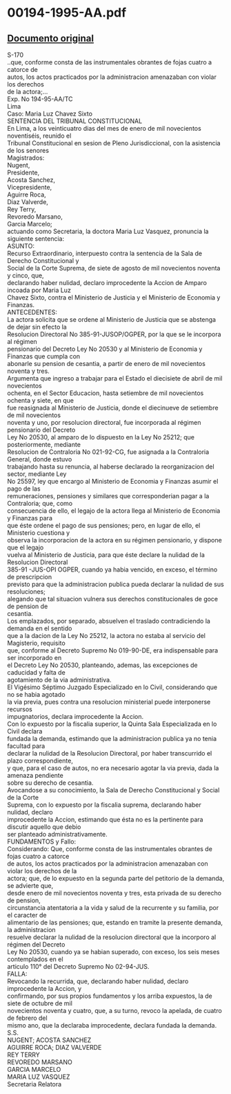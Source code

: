 
00194-1995-AA.pdf
=================
  
[Documento original](https://tc.gob.pe/jurisprudencia/1997/00194-1995-AA.pdf)  
---  
S-170  
..que, conforme consta de las instrumentales obrantes de fojas cuatro a catorce de  
autos, los actos practicados por la administracion amenazaban con violar los derechos  
de la actora;...  
Exp. No 194-95-AA/TC  
Lima  
Caso: Maria Luz Chavez Sixto  
SENTENCIA DEL TRIBUNAL CONSTITUCIONAL  
En Lima, a los veinticuatro dias del mes de enero de mil novecientos noventiséis, reunido el  
Tribunal Constitucional en sesion de Pleno Jurisdiccional, con la asistencia de los senores  
Magistrados:  
Nugent,  
Presidente,  
Acosta Sanchez,  
Vicepresidente,  
Aguirre Roca,  
Diaz Valverde,  
Rey Terry,  
Revoredo Marsano,  
Garcia Marcelo;  
actuando como Secretaria, la doctora Maria Luz Vasquez, pronuncia la siguiente sentencia:  
ASUNTO:  
Recurso Extraordinario, interpuesto contra la sentencia de la Sala de Derecho Constitucional y  
Social de la Corte Suprema, de siete de agosto de mil novecientos noventa y cinco, que,  
declarando haber nulidad, declaro improcedente la Accion de Amparo incoada por Maria Luz  
Chavez Sixto, contra el Ministerio de Justicia y el Ministerio de Economia y Finanzas.  
ANTECEDENTES:  
La actora solicita que se ordene al Ministerio de Justicia que se abstenga de dejar sin efecto la  
Resolucion Directoral No 385-91-JUSOP/OGPER, por la que se le incorpora al régimen  
pensionario del Decreto Ley No 20530 y al Ministerio de Economia y Finanzas que cumpla con  
abonarle su pension de cesantia, a partir de enero de mil novecientos noventa y tres.  
Argumenta que ingreso a trabajar para el Estado el diecisiete de abril de mil novecientos  
ochenta, en el Sector Educacion, hasta setiembre de mil novecientos ochenta y siete, en que  
fue reasignada al Ministerio de Justicia, donde el diecinueve de setiembre de mil novecientos  
noventa y uno, por resolucion directoral, fue incorporada al régimen pensionario del Decreto  
Ley No 20530, al amparo de lo dispuesto en la Ley No 25212; que posteriormente, mediante  
Resolucion de Contraloria No 021-92-CG, fue asignada a la Contraloria General, donde estuvo  
trabajando hasta su renuncia, al haberse declarado la reorganizacion del sector, mediante Ley  
No 25597, ley que encargo al Ministerio de Economia y Finanzas asumir el pago de las  
remuneraciones, pensiones y similares que corresponderian pagar a la Contraloria; que, como  
consecuencia de ello, el legajo de la actora llega al Ministerio de Economia y Finanzas para  
que éste ordene el pago de sus pensiones; pero, en lugar de ello, el Ministerio cuestiona y  
observa la incorporacion de la actora en su régimen pensionario, y dispone que el legajo  
vuelva al Ministerio de Justicia, para que éste declare la nulidad de la Resolucion Directoral  
385-91 -JUS-OPI OGPER, cuando ya habia vencido, en exceso, el término de prescripcion  
previsto para que la administracion publica pueda declarar la nulidad de sus resoluciones;  
alegando que tal situacion vulnera sus derechos constitucionales de goce de pension de  
cesantia.  
Los emplazados, por separado, absuelven el traslado contradiciendo la demanda en el sentido  
que a la dacion de la Ley No 25212, la actora no estaba al servicio del Magisterio, requisito  
que, conforme al Decreto Supremo No 019-90-DE, era indispensable para ser incorporado en  
el Decreto Ley No 20530, planteando, ademas, las excepciones de caducidad y falta de  
agotamiento de la via administrativa.  
El Vigésimo Séptimo Juzgado Especializado en lo Civil, considerando que no se habia agotado  
la via previa, pues contra una resolucion ministerial puede interponerse recursos  
impugnatorios, declara improcedente la Accion.  
Con lo expuesto por la fiscalia superior, la Quinta Sala Especializada en lo Civil declara  
fundada la demanda, estimando que la administracion publica ya no tenia facultad para  
declarar la nulidad de la Resolucion Directoral, por haber transcurrido el plazo correspondiente,  
y que, para el caso de autos, no era necesario agotar la via previa, dada la amenaza pendiente  
sobre su derecho de cesantia.  
Avocandose a su conocimiento, la Sala de Derecho Constitucional y Social de la Corte  
Suprema, con lo expuesto por la fiscalia suprema, declarando haber nulidad, declaro  
improcedente la Accion, estimando que ésta no es la pertinente para discutir aquello que debio  
ser planteado administrativamente.  
FUNDAMENTOS y Fallo:  
Considerando: Que, conforme consta de las instrumentales obrantes de fojas cuatro a catorce  
de autos, los actos practicados por la administracion amenazaban con violar los derechos de la  
actora; que, de lo expuesto en la segunda parte del petitorio de la demanda, se advierte que,  
desde enero de mil novecientos noventa y tres, esta privada de su derecho de pension,  
circunstancia atentatoria a la vida y salud de la recurrente y su familia, por el caracter de  
alimentario de las pensiones; que, estando en tramite la presente demanda, la administracion  
resuelve declarar la nulidad de la resolucion directoral que la incorporo al régimen del Decreto  
Ley No 20530, cuando ya se habian superado, con exceso, los seis meses contemplados en el  
articulo 110° del Decreto Supremo No 02-94-JUS.  
FALLA:  
Revocando la recurrida, que, declarando haber nulidad, declaro improcedente la Accion, y  
confirmando, por sus propios fundamentos y los arriba expuestos, la de siete de octubre de mil  
novecientos noventa y cuatro, que, a su turno, revoco la apelada, de cuatro de febrero del  
mismo ano, que la declaraba improcedente, declara fundada la demanda.  
S.S.  
NUGENT; ACOSTA SANCHEZ  
AGUIRRE ROCA; DIAZ VALVERDE  
REY TERRY  
REVOREDO MARSANO  
GARCIA MARCELO  
MARIA LUZ VASQUEZ  
Secretaria Relatora